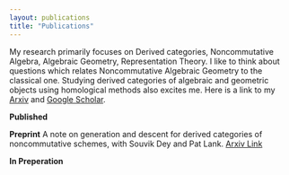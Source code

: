 ```yaml
---
layout: publications
title: "Publications"
---
```

My research primarily focuses on Derived categories, Noncommutative Algebra, Algebraic Geometry, Representation Theory. I like to think about questions which relates Noncommutative Algebraic Geometry to the classical one. Studying derived categories of algebraic and geometric objects using homological methods also excites me.
Here is a link to my [Arxiv](https://arxiv.org/search/math?searchtype=author&query=Bhaduri,+A) and [Google Scholar](https://scholar.google.com/citations?user=g0sp4GcAAAAJ&hl=en).

**Published**

**Preprint**
  A note on generation and descent for derived categories of noncommutative schemes, with Souvik Dey and Pat Lank. [Arxiv Link](https://arxiv.org/abs/2312.02840)

**In Preperation**

